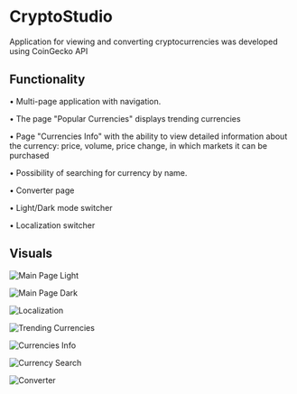 # CryptoStudio

Application for viewing and converting cryptocurrencies was developed using CoinGecko API

## Functionality

•	Multi-page application with navigation.

•	The page "Popular Currencies" displays trending currencies

•	Page "Currencies Info" with the ability to view detailed information about the currency: price, volume, price change, in which markets it can be purchased

•	Possibility of searching for currency by name.

•	Converter page

•	Light/Dark mode switcher

•	Localization switcher

## Visuals

![Main Page Light](https://lh5.googleusercontent.com/kSm7AN2RO9kl9O8esC-bneAxcbYTmzTLVB8HNRf1Jv1PciI_ALSgMGjgnxWP36kV3aQ=w2400)

![Main Page Dark](https://lh4.googleusercontent.com/26D8d0rQmJ0EXlxqcvo-bqjzCE__io0EOoOgzI-2nueotiFL_Z6Uy4AEimRNetcurs4=w2400)

![Localization](https://lh5.googleusercontent.com/drSA1QFZN2E62yaa0yrTG_M-fBIVGc50fm8bhxRCCvb3hV933uJQ4coOTLrNC04DVA0=w2400)

![Trending Currencies](https://lh4.googleusercontent.com/hmpXzJo0qqViVNRJidpcd5_AzFrr6qqmpRw7diHxDwVo5aD2xURwltThtl9imepjkYU=w2400)

![Currencies Info](https://lh6.googleusercontent.com/P6o5EJQsRnpr00hBjgj6gHi9hZUAo20YJ3KDq10mjhp1rNkOBKUQ8iQjxNww7915vzM=w2400)

![Currency Search](https://lh4.googleusercontent.com/QGBEAGKh7goU2dZct3uPo4tN7pcFyw7QFmirCpVDsftP4l25zZe_jxIB9twC8RKnFv4=w2400)

![Converter](https://lh5.googleusercontent.com/mtjaYlxLjXrasYbpCuRgfziM35kOqAGzH7RsWEuSPPK4aj6gAijHYYTNUJXQ5pN_meE=w2400)
